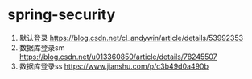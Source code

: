 # spring-security
1. 默认登录 https://blog.csdn.net/cl_andywin/article/details/53992353
2. 数据库登录sm https://blog.csdn.net/u013360850/article/details/78245507
3. 数据库登录ss https://www.jianshu.com/p/c3b49d0a490b